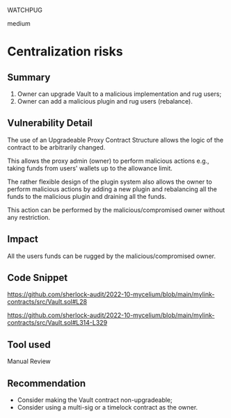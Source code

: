 WATCHPUG

medium

# Centralization risks

## Summary

1. Owner can upgrade Vault to a malicious implementation and rug users;
2. Owner can add a malicious plugin and rug users (rebalance).

## Vulnerability Detail

The use of an Upgradeable Proxy Contract Structure allows the logic of the contract to be arbitrarily changed.

This allows the proxy admin (owner) to perform malicious actions e.g., taking funds from users' wallets up to the allowance limit.

The rather flexible design of the plugin system also allows the owner to perform malicious actions by adding a new plugin and rebalancing all the funds to the malicious plugin and draining all the funds.

This action can be performed by the malicious/compromised owner without any restriction.

## Impact

All the users funds can be rugged by the malicious/compromised owner.

## Code Snippet

https://github.com/sherlock-audit/2022-10-mycelium/blob/main/mylink-contracts/src/Vault.sol#L28

https://github.com/sherlock-audit/2022-10-mycelium/blob/main/mylink-contracts/src/Vault.sol#L314-L329

## Tool used

Manual Review

## Recommendation

- Consider making the Vault contract non-upgradeable;
- Consider using a multi-sig or a timelock contract as the owner.
